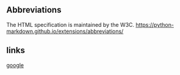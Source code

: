 ## Abbreviations
The HTML specification
is maintained by the W3C. 
https://python-markdown.github.io/extensions/abbreviations/ 


## links
[google](https://www.google.com/?client=safari)
